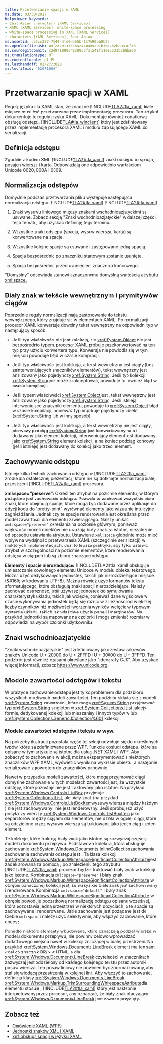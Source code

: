 ```yaml
---
title: Przetwarzanie spacji w XAML
ms.date: 03/30/2017
helpviewer_keywords:
- East Asian characters [XAML Services]
- XAML [XAML Services], white-space processing
- white-space processing in XAML [XAML Services]
- characters [XAML Services], East Asian
ms.assetid: cc9cc377-7544-4fd0-b65b-117b90bb0b23
ms.openlocfilehash: 05f28c9115326424164b92e1b704c52bba31cf35
ms.sourcegitcommit: c2d9718996402993cf31541f11e95531bc68bad0
ms.translationtype: MT
ms.contentlocale: pl-PL
ms.lasthandoff: 02/27/2020
ms.locfileid: "82071606"
---
```

# <a name="white-space-processing-in-xaml"></a>Przetwarzanie spacji w XAML

Reguły języka dla XAML stan, że znaczne [!INCLUDE[TLA2#tla_xaml](../../../includes/tla2sharptla-xaml-md.md)] białe miejsce musi być przetwarzane przez implementację procesora. Ten artykuł dokumentuje te reguły języka XAML. Dokumentuje również dodatkową obsługę odstępu, [!INCLUDE[TLA#tla_winclient](../../../includes/tlasharptla-winclient-md.md)] który jest zdefiniowany przez implementację procesora XAML i modułu zapisującego XAML do serializacji.

## <a name="white-space-definition"></a>Definicja odstępu

Zgodnie z kodem XML [!INCLUDE[TLA2#tla_xaml](../../../includes/tla2sharptla-xaml-md.md)] znaki odstępu to spacja, posajon wiersza i karta. Odpowiadają one odpowiednio wartościom Unicode 0020, 000A i 0009.

## <a name="white-space-normalization"></a>Normalizacja odstępów

Domyślnie podczas przetwarzania pliku występuje następująca normalizacja odstępu: [!INCLUDE[TLA2#tla_xaml](../../../includes/tla2sharptla-xaml-md.md)] [!INCLUDE[TLA2#tla_xaml](../../../includes/tla2sharptla-xaml-md.md)]

1. Znaki wysuwu liniowego między znakami wschodnioazjatyckimi są usuwane. Zobacz sekcję "Znaki wschodnioazjatyckie" w dalszej części tego tematu, aby uzyskać definicję tego terminu.

2. Wszystkie znaki odstępu (spacja, wysuw wiersza, karta) są konwertowane na spacje.

3. Wszystkie kolejne spacje są usuwane i zastępowane jedną spacją.

4. Spacja bezpośrednio po znaczniku startowym zostanie usunięta.

5. Spacja bezpośrednio przed usunięciem znacznika końcowego.

"Domyślny" odpowiada stanowi oznaczonemu domyślną wartością atrybutu [xml:space.](xml-space-handling.md)

## <a name="white-space-in-inner-text-and-string-primitives"></a>Biały znak w tekście wewnętrznym i prymitywów ciągów

Poprzednie reguły normalizacji mają zastosowanie do tekstu wewnętrznego, który znajduje się w elementach XAML. Po normalizacji procesor XAML konwertuje dowolny tekst wewnętrzny na odpowiedni typ w następujący sposób:

- Jeśli typ właściwości nie jest kolekcją, ale <xref:System.Object> nie jest bezpośrednio typem, procesor XAML próbuje przekonwertować na ten typ przy użyciu konwertera typu. Konwersja nie powiodła się w tym miejscu powoduje błąd w czasie kompilacji.

- Jeśli typ właściwości jest kolekcją, a tekst wewnętrzny jest ciągły (bez zainterweniujących znaczników elementów), tekst wewnętrzny jest analizowany jako pojedynczy <xref:System.String>. Jeśli typ kolekcji <xref:System.String>nie może zaakceptować, powoduje to również błąd w czasie kompilacji.

- Jeśli typem właściwości <xref:System.Object>jest , tekst wewnętrzny jest analizowany jako pojedynczy <xref:System.String>. Jeśli istnieją interweniujące znaczniki elementu, powoduje to <xref:System.Object> błąd w czasie kompilacji, ponieważ typ implikuje pojedynczy obiekt (<xref:System.String> lub w inny sposób).

- Jeśli typ właściwości jest kolekcją, a tekst wewnętrzny nie jest ciągły, pierwszy podciąg <xref:System.String> jest konwertowany na a i dodawany jako element kolekcji, interweniujący element jest dodawany jako <xref:System.String> element kolekcji, a na koniec podciąg końcowy (jeśli istnieje) jest dodawany do kolekcji jako trzeci element.

## <a name="preserving-white-space"></a>Zachowywanie odstępu

Istnieje kilka technik zachowania odstępu w [!INCLUDE[TLA2#tla_xaml](../../../includes/tla2sharptla-xaml-md.md)] źródle dla ostatecznej prezentacji, które nie są dotknięte normalizacji białej przestrzeni [!INCLUDE[TLA2#tla_xaml](../../../includes/tla2sharptla-xaml-md.md)] procesora.

**xml:space="preserve":** Określ ten atrybut na poziomie elementu, w którym pożądane jest zachowanie odstępu. Pozwala to zachować wszystkie białe znaki, które obejmują spacje, które mogą być dodawane przez aplikacje do edycji kodu do "pretty-print" wyrównać elementy jako wizualnie intuicyjne zagnieżdżania. Jednak czy te spacje renderowania jest określana przez model zawartości dla elementu zawierającego. Należy unikać `xml:space="preserve"` określania na poziomie głównym, ponieważ większość modeli obiektów nie uważają biały znak za istotne, niezależnie od sposobu ustawiania atrybutu. Ustawienie `xml:space` globalnie może mieć wpływ na wydajność przetwarzania XAML (szczególnie serializacji) w niektórych implementacjach. Jest to lepsza praktyka, aby tylko ustawić atrybut w szczególności na poziomie elementów, które renderowania odstępu w ciągach lub są zbiory znaczące odstępu.

**Elementy i spacje nierozładujące:** [!INCLUDE[TLA2#tla_xaml](../../../includes/tla2sharptla-xaml-md.md)] obsługuje umieszczanie dowolnego elementu Unicode w modelu obiektu tekstowego. Można użyć dedykowanych jednostek, takich jak nierozdzielające miejsce (&\#160; w kodowaniu UTF-8). Można również użyć formantów tekstu sformatującego, które obsługują znaki spacji nierozdzielające. Należy zachować ostrożność, jeśli używasz jednostek do symulowania charakterystyk układu, takich jak wcięcie, ponieważ dane wyjściowe w czasie wykonywania jednostek będą się różnić w zależności od większej liczby czynników niż możliwości tworzenia wyników wcięcie w typowym systemie układu, takich jak właściwe użycie paneli i marginesów. Na przykład jednostki są mapowane na czcionki i mogą zmieniać rozmiar w odpowiedzi na wybór czcionki użytkownika.

## <a name="east-asian-characters"></a>Znaki wschodnioazjatyckie

"Znaki wschodnioazjatyckie" jest zdefiniowany jako zestaw zakresów znaków Unicode U + 20000 do U + 2FFFD i U + 30000 do U + 3FFFD. Ten podzbiór jest również czasami określane jako "ideografy CJK". Aby uzyskać więcej informacji, zobacz <https://www.unicode.org>.

## <a name="white-space-and-text-content-models"></a>Modele zawartości odstępów i tekstu

W praktyce zachowanie odstępu jest tylko problemem dla podzbioru wszystkich możliwych modeli zawartości. Ten podzbiór składa się z modeli <xref:System.String> zawartości, które mogą <xref:System.String> przyjmować typ <xref:System.String> singleton w <xref:System.Collections.IList> jakiejś formie, dedykowanej kolekcji lub mieszaniny i innych typów w lub <xref:System.Collections.Generic.ICollection%601> kolekcji.

### <a name="white-space-and-text-content-models-in-wpf"></a>Modele zawartości odstępów i tekstu w wyw.

Na potrzeby ilustracji pozostała część tej sekcji odwołuje się do określonych typów, które są zdefiniowane przez WPF. Funkcje obsługi odstępu, które są opisane w tym artykule są istotne dla usług .NET XAML i WPF. Aby zobaczyć to zachowanie w akcji, można eksperymentować z niektórych znaczników WPF XAML, wyświetlić wyniki na wykresie obiektu, a następnie serializować z powrotem do znaczników ponownie.

Nawet w przypadku modeli zawartości, które mogą przyjmować ciągi, domyślne zachowanie w tych modelach zawartości jest, że wszystkie odstępy, które pozostaje nie jest traktowany jako istotne. Na przykład <xref:System.Windows.Controls.ListBox> przyjmuje <xref:System.Collections.IList>, ale biały znak (na przykład <xref:System.Windows.Controls.ListBoxItem>wysuwy wiersza między każdym ) nie jest zachowywany i nie jest renderowany. Jeśli spróbujesz użyć posyłaczy wierszy <xref:System.Windows.Controls.ListBoxItem> jako separatorów między ciągami dla elementów, nie działa w ogóle; ciągi, które są oddzielone przez wysuwy wiersza są traktowane jako jeden ciąg i jeden element.

Te kolekcje, które traktują biały znak jako istotne są zazwyczaj częścią modelu dokumentu przepływu. Podstawowa kolekcja, która obsługuje zachowanie <xref:System.Windows.Documents.InlineCollection>zachowania zachowania zachowania odstępu jest . Ta klasa kolekcji <xref:System.Windows.Markup.WhitespaceSignificantCollectionAttribute>jest zadeklarowana za pomocą ; po znalezieniu tego atrybutu [!INCLUDE[TLA2#tla_xaml](../../../includes/tla2sharptla-xaml-md.md)] procesor będzie traktować biały znak w kolekcji jako istotne. Kombinacja `xml:space="preserve"` i biały znak <xref:System.Windows.Markup.WhitespaceSignificantCollectionAttribute> w obrębie oznaczonej kolekcji jest, że wszystkie białe znak jest zachowywany i renderowane. Kombinacja `xml:space="default"` i biały znak <xref:System.Windows.Markup.WhitespaceSignificantCollectionAttribute> w obrębie powoduje początkową normalizację odstępu opisane wcześniej, która pozostawia jedną przestrzeń w niektórych pozycjach, a te spacje są zachowywane i renderowane. Jakie zachowanie jest pożądane jest do Ciebie `xml:space` i należy użyć selektywnie, aby włączyć zachowanie, które chcesz.

Ponadto niektóre elementy wbudowane, które oznaczają podział wiersza w modelu dokumentu przepływu, nie powinny celowo wprowadzać dodatkowego miejsca nawet w kolekcji znaczącej w białej przestrzeni. Na przykład <xref:System.Windows.Documents.LineBreak> element ma ten sam \<cel co znacznik BR/> w HTML, a dla <xref:System.Windows.Documents.LineBreak> czytelności w znacznikach zazwyczaj jest oddzielony od każdego kolejnego tekstu przez autorski posuw wiersza. Ten posuw liniowy nie powinien być znormalizowany, aby stał się wiodącą przestrzenią w kolejnej linii. Aby włączyć to zachowanie, definicja klasy <xref:System.Windows.Documents.LineBreak> <xref:System.Windows.Markup.TrimSurroundingWhitespaceAttribute>dla elementu stosuje , [!INCLUDE[TLA2#tla_xaml](../../../includes/tla2sharptla-xaml-md.md)] który jest następnie interpretowany przez procesor, aby oznaczać, że biały znak otaczający <xref:System.Windows.Documents.LineBreak> jest zawsze przycięty.

## <a name="see-also"></a>Zobacz też

- [Omówienie XAML (WPF)](../fundamentals/xaml.md)
- [Jednostki znaków XML i XAML](xml-character-entities.md)
- [xml:obsługa spacji w języku XAML](xml-space-handling.md)

